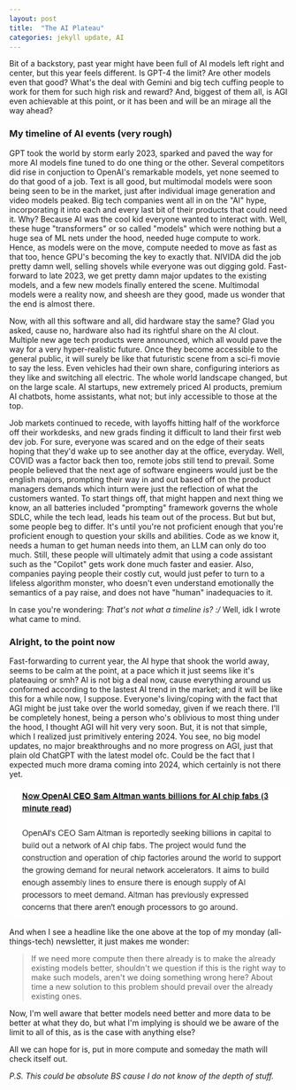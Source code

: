 ```yaml
---
layout: post
title:  "The AI Plateau"
categories: jekyll update, AI
---
```

Bit of a backstory, past year might have been full of AI models left right and center, but this year feels different. Is GPT-4 the limit? Are other models even that good? What's the deal with Gemini and big tech cuffing people to work for them for such high risk and reward? And, biggest of them all, is AGI even achievable at this point, or it has been and will be an mirage all the way ahead?

### My timeline of AI events (very rough)

GPT took the world by storm early 2023, sparked and paved the way for more AI models fine tuned to do one thing or the other. Several competitors did rise in conjuction to OpenAI's remarkable models, yet none seemed to do that good of a job. Text is all good, but multimodal models were soon being seen to be in the market, just after individual image generation and video models peaked. Big tech companies went all in on the "AI" hype, incorporating it into each and every last bit of their products that could need it. Why? Because AI was the cool kid everyone wanted to interact with. Well, these huge "transformers" or so called "models" which were nothing but a huge sea of ML nets under the hood, needed huge compute to work. Hence, as models were on the move, compute needed to move as fast as that too, hence GPU's becoming the key to exactly that. NIVIDA did the job pretty damn well, selling shovels while everyone was out digging gold. Fast-forward to late 2023, we get pretty damn major updates to the existing models, and a few new models finally entered the scene. Multimodal models were a reality now, and sheesh are they good, made us wonder that the end is almost there.

Now, with all this software and all, did hardware stay the same? Glad you asked, cause no, hardware also had its rightful share on the AI clout. Multiple new age tech products were announced, which all would pave the way for a very hyper-realistic future. Once they become accessible to the general public, it will surely be like that futuristic scene from a sci-fi movie to say the less. Even vehicles had their own share, configuring interiors as they like and switching all electric. The whole world landscape changed, but on the large scale. AI startups, new extremely priced AI products, premium AI chatbots, home assistants, what not; but inly accessible to those at the top.

Job markets continued to recede, with layoffs hitting half of the workforce off their workdesks, and new grads finding it difficult to land their first web dev job. For sure, everyone was scared and on the edge of their seats hoping that they'd wake up to see another day at the office, everyday. Well, COVID was a factor back then too, remote jobs still tend to prevail. Some people believed that the next age of software engineers would just be the english majors, prompting their way in and out based off on the product managers demands which inturn were just the reflection of what the customers wanted. To start things off, that might happen and next thing we know, an all batteries included "prompting" framework governs the whole SDLC, while the tech lead, leads his team out of the process. But but but, some people beg to differ. It's until you're not proficient enough that you're proficient enough to question your skills and abilities. Code as we know it, needs a human to get human needs into them, an LLM can only do too much. Still, these people will ultimately admit that using a code assistant such as the "Copilot" gets work done much faster and easier. Also, companies paying people their costly cut, would just pefer to turn to a lifeless algorithm monster, who doesn't even understand emotionally the semantics of a pay raise, and does not have "human" inadequacies to it.

In case you're wondering:
_That's not what a timeline is? :/_ Well, idk I wrote what came to mind. 

### Alright, to the point now

Fast-forwarding to current year, the AI hype that shook the world away, seems to be calm at the point, at a pace which it just seems like it's plateauing or smh? AI is not big a deal now, cause everything around us conformed according to the lastest AI trend in the market; and it will be like this for a while now, I suppose. Everyone's living/coping with the fact that AGI might be just take over the world someday, given if we reach there. I'll be completely honest, being a person who's oblivious to most thing under the hood, I thought AGI will hit very very soon. But, it is not that simple, which I realized just primitively entering 2024. You see, no big model updates, no major breakthroughs and no more progress on AGI, just that plain old ChatGPT with the latest model ofc. Could be the fact that I expected much more drama coming into 2024, which certainly is not there yet. 

![Headline of the TLDR newsletter](/assets/media/need_more_compute!!!.png "Basically short on compute -Sam Altman, CEO OpenAI")

And when I see a headline like the one above at the top of my monday (all-things-tech) newsletter, it just makes me wonder:

> If we need more compute then there already is to make the already existing models better, shouldn't we question if this is the right way to make such models, aren't we doing something wrong here? About time a new solution to this problem should prevail over the already existing ones.

Now, I'm well aware that better models need better and more data to be better at what they do, but what I'm implying is should we be aware of the limit to all of this, as is the case with anything else?

All we can hope for is, put in more compute and someday the math will check itself out.

_P.S. This could be absolute BS cause I do not know of the depth of stuff._